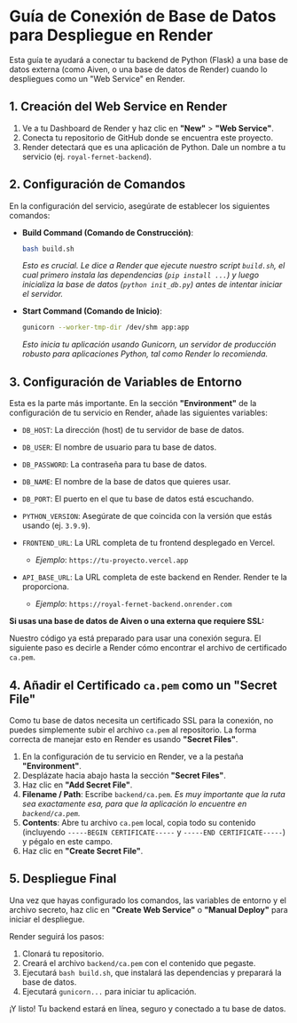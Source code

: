 # Guía de Conexión de Base de Datos para Despliegue en Render

Esta guía te ayudará a conectar tu backend de Python (Flask) a una base de datos externa (como Aiven, o una base de datos de Render) cuando lo despliegues como un "Web Service" en Render.

## 1. Creación del Web Service en Render

1.  Ve a tu Dashboard de Render y haz clic en **"New"** > **"Web Service"**.
2.  Conecta tu repositorio de GitHub donde se encuentra este proyecto.
3.  Render detectará que es una aplicación de Python. Dale un nombre a tu servicio (ej. `royal-fernet-backend`).

## 2. Configuración de Comandos

En la configuración del servicio, asegúrate de establecer los siguientes comandos:

- **Build Command (Comando de Construcción)**:

  ```bash
  bash build.sh
  ```

  _Esto es crucial. Le dice a Render que ejecute nuestro script `build.sh`, el cual primero instala las dependencias (`pip install ...`) y luego inicializa la base de datos (`python init_db.py`) antes de intentar iniciar el servidor._

- **Start Command (Comando de Inicio)**:
  ```bash
  gunicorn --worker-tmp-dir /dev/shm app:app
  ```
  _Esto inicia tu aplicación usando Gunicorn, un servidor de producción robusto para aplicaciones Python, tal como Render lo recomienda._

## 3. Configuración de Variables de Entorno

Esta es la parte más importante. En la sección **"Environment"** de la configuración de tu servicio en Render, añade las siguientes variables:

- `DB_HOST`: La dirección (host) de tu servidor de base de datos.
- `DB_USER`: El nombre de usuario para tu base de datos.
- `DB_PASSWORD`: La contraseña para tu base de datos.
- `DB_NAME`: El nombre de la base de datos que quieres usar.
- `DB_PORT`: El puerto en el que tu base de datos está escuchando.
- `PYTHON_VERSION`: Asegúrate de que coincida con la versión que estás usando (ej. `3.9.9`).

- `FRONTEND_URL`: La URL completa de tu frontend desplegado en Vercel.

  - _Ejemplo_: `https://tu-proyecto.vercel.app`

- `API_BASE_URL`: La URL completa de este backend en Render. Render te la proporciona.
  - _Ejemplo_: `https://royal-fernet-backend.onrender.com`

**Si usas una base de datos de Aiven o una externa que requiere SSL:**

Nuestro código ya está preparado para usar una conexión segura. El siguiente paso es decirle a Render cómo encontrar el archivo de certificado `ca.pem`.

## 4. Añadir el Certificado `ca.pem` como un "Secret File"

Como tu base de datos necesita un certificado SSL para la conexión, no puedes simplemente subir el archivo `ca.pem` al repositorio. La forma correcta de manejar esto en Render es usando **"Secret Files"**.

1.  En la configuración de tu servicio en Render, ve a la pestaña **"Environment"**.
2.  Desplázate hacia abajo hasta la sección **"Secret Files"**.
3.  Haz clic en **"Add Secret File"**.
4.  **Filename / Path**: Escribe `backend/ca.pem`.
    _Es muy importante que la ruta sea exactamente esa, para que la aplicación lo encuentre en `backend/ca.pem`._
5.  **Contents**: Abre tu archivo `ca.pem` local, copia todo su contenido (incluyendo `-----BEGIN CERTIFICATE-----` y `-----END CERTIFICATE-----`) y pégalo en este campo.
6.  Haz clic en **"Create Secret File"**.

## 5. Despliegue Final

Una vez que hayas configurado los comandos, las variables de entorno y el archivo secreto, haz clic en **"Create Web Service"** o **"Manual Deploy"** para iniciar el despliegue.

Render seguirá los pasos:

1.  Clonará tu repositorio.
2.  Creará el archivo `backend/ca.pem` con el contenido que pegaste.
3.  Ejecutará `bash build.sh`, que instalará las dependencias y preparará la base de datos.
4.  Ejecutará `gunicorn...` para iniciar tu aplicación.

¡Y listo! Tu backend estará en línea, seguro y conectado a tu base de datos.
